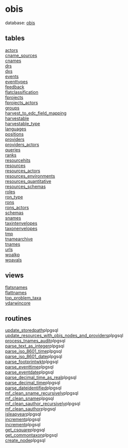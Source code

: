 # obis
database: [obis](../)  
## tables
[actors](obis_actors_table)  
[cname_sources](obis_cname_sources_table)  
[cnames](obis_cnames_table)  
[drs](obis_drs_table)  
[dxs](obis_dxs_table)  
[events](obis_events_table)  
[eventtypes](obis_eventtypes_table)  
[feedback](obis_feedback_table)  
[flatclassification](obis_flatclassification_table)  
[fprojects](obis_fprojects_table)  
[fprojects_actors](obis_fprojects_actors_table)  
[groups](obis_groups_table)  
[harvest_to_edc_field_mapping](obis_harvest_to_edc_field_mapping_table)  
[harvestable](obis_harvestable_table)  
[harvestable_type](obis_harvestable_type_table)  
[languages](obis_languages_table)  
[positions](obis_positions_table)  
[providers](obis_providers_table)  
[providers_actors](obis_providers_actors_table)  
[queries](obis_queries_table)  
[ranks](obis_ranks_table)  
[resourcehits](obis_resourcehits_table)  
[resources](obis_resources_table)  
[resources_actors](obis_resources_actors_table)  
[resources_environments](obis_resources_environments_table)  
[resources_quantitative](obis_resources_quantitative_table)  
[resources_schemas](obis_resources_schemas_table)  
[roles](obis_roles_table)  
[ron_type](obis_ron_type_table)  
[rons](obis_rons_table)  
[rons_actors](obis_rons_actors_table)  
[schemas](obis_schemas_table)  
[snames](obis_snames_table)  
[taxintenvelopes](obis_taxintenvelopes_table)  
[taxonenvelopes](obis_taxonenvelopes_table)  
[tmp](obis_tmp_table)  
[tnamearchive](obis_tnamearchive_table)  
[tnames](obis_tnames_table)  
[urls](obis_urls_table)  
[woalkp](obis_woalkp_table)  
[woavals](obis_woavals_table)  
## views
[flatsnames](obis_flatsnames_view)  
[flattnames](obis_flattnames_view)  
[top_problem_taxa](obis_top_problem_taxa_view)  
[vdarwincore](obis_vdarwincore_view)  
## routines
[update_storedpath](obis_update_storedpath_routine)<span class="lang">plpgsql</span>  
[update_resources_with_obis_nodes_and_providers](obis_update_resources_with_obis_nodes_and_providers_routine)<span class="lang">plpgsql</span>  
[process_tnames_audit](obis_process_tnames_audit_routine)<span class="lang">plpgsql</span>  
[parse_text_as_integer](obis_parse_text_as_integer_routine)<span class="lang">plpgsql</span>  
[parse_iso_8601_time](obis_parse_iso_8601_time_routine)<span class="lang">plpgsql</span>  
[parse_iso_8601_date](obis_parse_iso_8601_date_routine)<span class="lang">plpgsql</span>  
[parse_footprintwkt](obis_parse_footprintwkt_routine)<span class="lang">plpgsql</span>  
[parse_eventtime](obis_parse_eventtime_routine)<span class="lang">plpgsql</span>  
[parse_eventdate](obis_parse_eventdate_routine)<span class="lang">plpgsql</span>  
[parse_decimal_time_as_real](obis_parse_decimal_time_as_real_routine)<span class="lang">plpgsql</span>  
[parse_decimal_time](obis_parse_decimal_time_routine)<span class="lang">plpgsql</span>  
[parse_dateidentified](obis_parse_dateidentified_routine)<span class="lang">plpgsql</span>  
[mf_clean_sname_recursively](obis_mf_clean_sname_recursively_routine)<span class="lang">plpgsql</span>  
[mf_clean_sname](obis_mf_clean_sname_routine)<span class="lang">plpgsql</span>  
[mf_clean_sauthor_recursively](obis_mf_clean_sauthor_recursively_routine)<span class="lang">plpgsql</span>  
[mf_clean_sauthor](obis_mf_clean_sauthor_routine)<span class="lang">plpgsql</span>  
[isleapyear](obis_isleapyear_routine)<span class="lang">plpgsql</span>  
[increment](obis_increment_routine)<span class="lang">plpgsql</span>  
[increment](obis_increment_routine)<span class="lang">plpgsql</span>  
[get_csquare](obis_get_csquare_routine)<span class="lang">plpgsql</span>  
[get_commontaxon](obis_get_commontaxon_routine)<span class="lang">plpgsql</span>  
[create_node](obis_create_node_routine)<span class="lang">plpgsql</span>  
